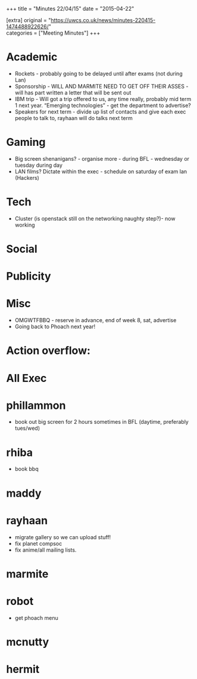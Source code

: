 +++
title = "Minutes 22/04/15"
date = "2015-04-22"

[extra]
original = "https://uwcs.co.uk/news/minutes-220415-1474488922626/"    
categories = ["Meeting Minutes"]
+++

# Academic

  - Rockets - probably going to be delayed until after exams (not during Lan)
  - Sponsorship - WILL AND MARMITE NEED TO GET OFF THEIR ASSES - will has part written a letter that will be sent out
  - IBM trip - Will got a trip offered to us, any time really, probably mid term 1 next year. “Emerging technologies” - get the department to advertise?
  - Speakers for next term - divide up list of contacts and give each exec people to talk to, rayhaan will do talks next term

# Gaming

  - Big screen shenanigans? - organise more - during BFL - wednesday or tuesday during day
  - LAN films? Dictate within the exec - schedule on saturday of exam lan (Hackers)

# Tech

  - Cluster (is openstack still on the networking naughty step?)- now working

# Social

# Publicity

# Misc

  - OMGWTFBBQ - reserve in advance, end of week 8, sat, advertise
  - Going back to Phoach next year\!

# Action overflow:

# All Exec

# phillammon

  - book out big screen for 2 hours sometimes in BFL (daytime, preferably tues/wed)

# rhiba

  - book bbq

# maddy

# rayhaan

  - migrate gallery so we can upload stuff\!
  - fix planet compsoc
  - fix anime/all mailing lists.

# marmite

# robot

  - get phoach menu

# mcnutty

# hermit

